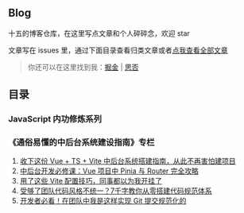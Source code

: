 ## Blog
十五的博客仓库，在这里写点文章和个人碎碎念，欢迎 star

文章写在 issues 里，通过下面目录查看归类文章或者[点我查看全部文章](https://github.com/QFifteen/Blog/issues)

>你还可以在这里找到我：[掘金](https://juejin.cn/user/343495027727229/posts) | [思否](https://segmentfault.com/u/qfifteen)

## 目录

### JavaScript 内功修炼系列


### 《通俗易懂的中后台系统建设指南》专栏
1. [收下这份 Vue + TS + Vite 中后台系统搭建指南，从此不再害怕建项目](https://github.com/QFifteen/Blog/issues/1)
2. [中后台开发必修课：Vue 项目中 Pinia 与 Router 完全攻略](https://github.com/QFifteen/Blog/issues/2)
3. [用了这些 Vite 配置技巧，同事都以为我开挂了](https://github.com/QFifteen/Blog/issues/3)
4. [受够了团队代码风格不统一？7千字教你从零搭建代码规范体系](https://github.com/QFifteen/Blog/issues/4)
5. [开发者必看！在团队中我是这样实现 Git 提交规范化的](https://github.com/QFifteen/Blog/issues/5)
